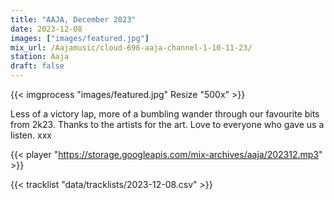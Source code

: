```yaml
---
title: "AAJA, December 2023"
date: 2023-12-08
images: ["images/featured.jpg"]
mix_url: /Aajamusic/cloud-696-aaja-channel-1-10-11-23/
station: Aaja
draft: false
---
```


{{< imgprocess "images/featured.jpg" Resize "500x" >}}

Less of a victory lap, more of a bumbling wander through our favourite bits from 2k23. Thanks to the artists for the art. Love to everyone who gave us a listen. xxx

{{< player "https://storage.googleapis.com/mix-archives/aaja/202312.mp3" >}}

{{< tracklist "data/tracklists/2023-12-08.csv" >}}
